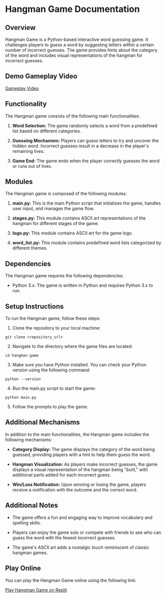 # Hangman Game Documentation

## Overview

Hangman Game is a Python-based interactive word guessing game. It challenges players to guess a word by suggesting letters within a certain number of incorrect guesses.
The game provides hints about the category of the word and includes visual representations of the hangman for incorrect guesses.

## Demo Gameplay Video

<a href="https://drive.google.com/file/d/1yqnBVOYjGJYEfvXl6SLxXLb2xBIQccG8/view?usp=sharing" target="_blank">Gameplay Video</a>

## Functionality

The Hangman game consists of the following main functionalities:

1. **Word Selection:** The game randomly selects a word from a predefined list based on different categories.

2. **Guessing Mechanism:** Players can guess letters to try and uncover the hidden word. Incorrect guesses result in a decrease in the player's remaining lives.

3. **Game End:** The game ends when the player correctly guesses the word or runs out of lives.

## Modules

The Hangman game is composed of the following modules:

1. **main.py:** This is the main Python script that initializes the game, handles user input, and manages the game flow.

2. **stages.py:** This module contains ASCII art representations of the hangman for different stages of the game.

3. **logo.py:** This module contains ASCII art for the game logo.

4. **word_list.py:** This module contains predefined word lists categorized by different themes.

## Dependencies

The Hangman game requires the following dependencies:

- Python 3.x: The game is written in Python and requires Python 3.x to run.

## Setup Instructions

To run the Hangman game, follow these steps:

1. Clone the repository to your local machine:

```
git clone <repository_url>
```

2. Navigate to the directory where the game files are located:

```
cd hangman-game
```

3. Make sure you have Python installed. You can check your Python version using the following command:

```
python --version
```

4. Run the main.py script to start the game:

```
python main.py
```

5. Follow the prompts to play the game.

## Additional Mechanisms

In addition to the main functionalities, the Hangman game includes the following mechanisms:

- **Category Display:** The game displays the category of the word being guessed, providing players with a hint to help them guess the word.
  
- **Hangman Visualization:** As players make incorrect guesses, the game displays a visual representation of the hangman being "built," with additional parts added for each incorrect guess.
  
- **Win/Loss Notification:** Upon winning or losing the game, players receive a notification with the outcome and the correct word.

## Additional Notes

- The game offers a fun and engaging way to improve vocabulary and spelling skills.
  
- Players can enjoy the game solo or compete with friends to see who can guess the word with the fewest incorrect guesses.
  
- The game's ASCII art adds a nostalgic touch reminiscent of classic hangman games.

## Play Online

You can play the Hangman Game online using the following link:

[Play Hangman Game on Replit](https://replit.com/@TheTrio03/TheHangmanGame?v=1)
